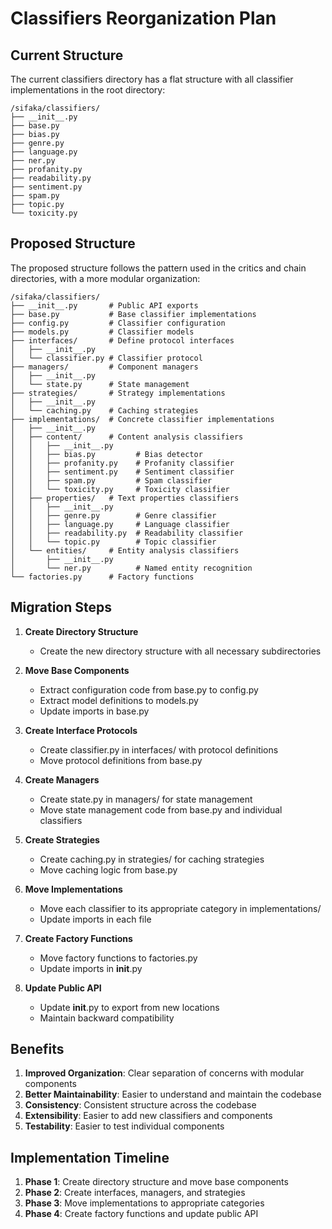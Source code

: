 # Classifiers Reorganization Plan

## Current Structure
The current classifiers directory has a flat structure with all classifier implementations in the root directory:

```
/sifaka/classifiers/
├── __init__.py
├── base.py
├── bias.py
├── genre.py
├── language.py
├── ner.py
├── profanity.py
├── readability.py
├── sentiment.py
├── spam.py
├── topic.py
└── toxicity.py
```

## Proposed Structure
The proposed structure follows the pattern used in the critics and chain directories, with a more modular organization:

```
/sifaka/classifiers/
├── __init__.py       # Public API exports
├── base.py           # Base classifier implementations
├── config.py         # Classifier configuration
├── models.py         # Classifier models
├── interfaces/       # Define protocol interfaces
│   ├── __init__.py
│   └── classifier.py # Classifier protocol
├── managers/         # Component managers
│   ├── __init__.py
│   └── state.py      # State management
├── strategies/       # Strategy implementations
│   ├── __init__.py
│   └── caching.py    # Caching strategies
├── implementations/  # Concrete classifier implementations
│   ├── __init__.py
│   ├── content/      # Content analysis classifiers
│   │   ├── __init__.py
│   │   ├── bias.py         # Bias detector
│   │   ├── profanity.py    # Profanity classifier
│   │   ├── sentiment.py    # Sentiment classifier
│   │   ├── spam.py         # Spam classifier
│   │   └── toxicity.py     # Toxicity classifier
│   ├── properties/   # Text properties classifiers
│   │   ├── __init__.py
│   │   ├── genre.py        # Genre classifier
│   │   ├── language.py     # Language classifier
│   │   ├── readability.py  # Readability classifier
│   │   └── topic.py        # Topic classifier
│   └── entities/     # Entity analysis classifiers
│       ├── __init__.py
│       └── ner.py          # Named entity recognition
└── factories.py      # Factory functions
```

## Migration Steps

1. **Create Directory Structure**
   - Create the new directory structure with all necessary subdirectories

2. **Move Base Components**
   - Extract configuration code from base.py to config.py
   - Extract model definitions to models.py
   - Update imports in base.py

3. **Create Interface Protocols**
   - Create classifier.py in interfaces/ with protocol definitions
   - Move protocol definitions from base.py

4. **Create Managers**
   - Create state.py in managers/ for state management
   - Move state management code from base.py and individual classifiers

5. **Create Strategies**
   - Create caching.py in strategies/ for caching strategies
   - Move caching logic from base.py

6. **Move Implementations**
   - Move each classifier to its appropriate category in implementations/
   - Update imports in each file

7. **Create Factory Functions**
   - Move factory functions to factories.py
   - Update imports in __init__.py

8. **Update Public API**
   - Update __init__.py to export from new locations
   - Maintain backward compatibility

## Benefits

1. **Improved Organization**: Clear separation of concerns with modular components
2. **Better Maintainability**: Easier to understand and maintain the codebase
3. **Consistency**: Consistent structure across the codebase
4. **Extensibility**: Easier to add new classifiers and components
5. **Testability**: Easier to test individual components

## Implementation Timeline

1. **Phase 1**: Create directory structure and move base components
2. **Phase 2**: Create interfaces, managers, and strategies
3. **Phase 3**: Move implementations to appropriate categories
4. **Phase 4**: Create factory functions and update public API
